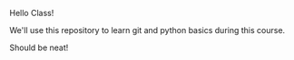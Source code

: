 Hello Class!

We'll use this repository to learn git and python basics during this course.

Should be neat!
